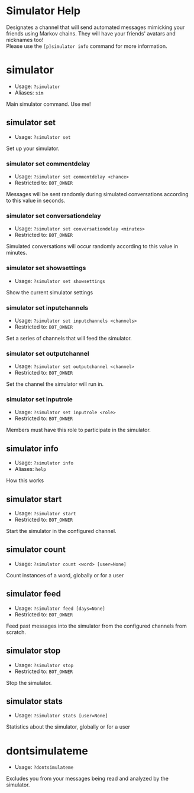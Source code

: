 # Simulator Help

Designates a channel that will send automated messages mimicking your friends using Markov chains. They will have your friends' avatars and nicknames too!<br/>Please use the `[p]simulator info` command for more information.

# simulator
 - Usage: `?simulator `
 - Aliases: `sim`

Main simulator command. Use me!

## simulator set
 - Usage: `?simulator set `

Set up your simulator.

### simulator set commentdelay
 - Usage: `?simulator set commentdelay <chance> `
 - Restricted to: `BOT_OWNER`

Messages will be sent randomly during simulated conversations according to this value in seconds.

### simulator set conversationdelay
 - Usage: `?simulator set conversationdelay <minutes> `
 - Restricted to: `BOT_OWNER`

Simulated conversations will occur randomly according to this value in minutes.

### simulator set showsettings
 - Usage: `?simulator set showsettings `

Show the current simulator settings

### simulator set inputchannels
 - Usage: `?simulator set inputchannels <channels> `
 - Restricted to: `BOT_OWNER`

Set a series of channels that will feed the simulator.

### simulator set outputchannel
 - Usage: `?simulator set outputchannel <channel> `
 - Restricted to: `BOT_OWNER`

Set the channel the simulator will run in.

### simulator set inputrole
 - Usage: `?simulator set inputrole <role> `
 - Restricted to: `BOT_OWNER`

Members must have this role to participate in the simulator.

## simulator info
 - Usage: `?simulator info `
 - Aliases: `help`

How this works

## simulator start
 - Usage: `?simulator start `
 - Restricted to: `BOT_OWNER`

Start the simulator in the configured channel.

## simulator count
 - Usage: `?simulator count <word> [user=None] `

Count instances of a word, globally or for a user

## simulator feed
 - Usage: `?simulator feed [days=None] `
 - Restricted to: `BOT_OWNER`

Feed past messages into the simulator from the configured channels from scratch.

## simulator stop
 - Usage: `?simulator stop `
 - Restricted to: `BOT_OWNER`

Stop the simulator.

## simulator stats
 - Usage: `?simulator stats [user=None] `

Statistics about the simulator, globally or for a user

# dontsimulateme
 - Usage: `?dontsimulateme `

Excludes you from your messages being read and analyzed by the simulator.

